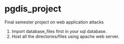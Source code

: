 # pgdis_project
Final semester project on web application attacks

1. Import database_files first in your sql database.
2. Host all the directories/files using apache web server.
